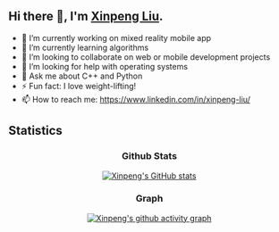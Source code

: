 ## Hi there 👋, I'm <a href="https://www.linkedin.com/in/xinpeng-liu/">Xinpeng Liu</a>.

- 🔭 I’m currently working on mixed reality mobile app
- 🌱 I’m currently learning algorithms
- 👯 I’m looking to collaborate on web or mobile development projects
- 🤔 I’m looking for help with operating systems
- 💬 Ask me about C++ and Python
- ⚡ Fun fact: I love weight-lifting!
- 📫 How to reach me: https://www.linkedin.com/in/xinpeng-liu/

## Statistics

<div align="center">

### Github Stats

[![Xinpeng's GitHub stats](https://github-readme-stats.vercel.app/api?username=davidlxp&count_private=true&show_icons=true&theme=nord)](https://github.com/davidlxp)
  
<!-- <p align="center">
  <a href="https://github.com/davidlxp" class="rich-diff-level-one">
    <img src="https://github-readme-stats.vercel.app/api?username=davidlxp&title_color=333&text_color=777&count_private=true" alt="Xinpeng's Stats" >
  </a>
</p> -->
  
 
### Graph

[![Xinpeng's github activity graph](https://activity-graph.herokuapp.com/graph?username=davidlxp&theme=nord)](https://activity-graph.herokuapp.com/graph?username=davidlxp&theme=nord)
